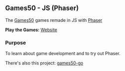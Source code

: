 ## Games50 - JS (Phaser)

The [Games50](https://github.com/games50) games remade in JS with [Phaser](https://phaser.io/)

**Play the Games:** [Website](https://games50-js.yeoji.com/)

### Purpose

To learn about game development and to try out Phaser.

There's also this project: [games50-go](https://github.com/yeoji/games50-go)
